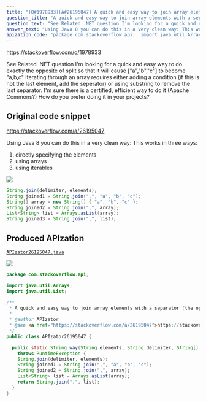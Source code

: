 ```yaml
---
title: "[Q#1978933][A#26195047] A quick and easy way to join array elements with a separator (the opposite of split) in Java"
question_title: "A quick and easy way to join array elements with a separator (the opposite of split) in Java"
question_text: "See Related .NET question I'm looking for a quick and easy way to do exactly the opposite of split so that it will cause  [\"a\",\"b\",\"c\"] to become \"a,b,c\" Iterating through an array requires either adding a condition (if this is not the last element, add the seperator) or using substring to remove the last separator. I'm sure there is a certified, efficient way to do it (Apache Commons?) How do you prefer doing it in your projects?"
answer_text: "Using Java 8 you can do this in a very clean way: This works in three ways: 1) directly specifying the elements 2) using arrays 3) using iterables"
apization_code: "package com.stackoverflow.api;  import java.util.Arrays; import java.util.List;  /**  * A quick and easy way to join array elements with a separator (the opposite of split) in Java  *  * @author APIzator  * @see <a href=\"https://stackoverflow.com/a/26195047\">https://stackoverflow.com/a/26195047</a>  */ public class APIzator26195047 {    public static String way(String elements, String delimiter, String[] array)     throws RuntimeException {     String.join(delimiter, elements);     String joined1 = String.join(\",\", \"a\", \"b\", \"c\");     String joined2 = String.join(\",\", array);     List<String> list = Arrays.asList(array);     return String.join(\",\", list);   } }"
---
```


https://stackoverflow.com/q/1978933

See Related .NET question
I&#x27;m looking for a quick and easy way to do exactly the opposite of split
so that it will cause  [&quot;a&quot;,&quot;b&quot;,&quot;c&quot;] to become &quot;a,b,c&quot;
Iterating through an array requires either adding a condition (if this is not the last element, add the seperator) or using substring to remove the last separator.
I&#x27;m sure there is a certified, efficient way to do it (Apache Commons?)
How do you prefer doing it in your projects?



## Original code snippet

https://stackoverflow.com/a/26195047

Using Java 8 you can do this in a very clean way:
This works in three ways:
1) directly specifying the elements
2) using arrays
3) using iterables

<div class="code-logo"><img src="/stackoverflow.png" /></div>

```java
String.join(delimiter, elements);
String joined1 = String.join(",", "a", "b", "c");
String[] array = new String[] { "a", "b", "c" };
String joined2 = String.join(",", array);
List<String> list = Arrays.asList(array);
String joined3 = String.join(",", list);
```

## Produced APIzation

[`APIzator26195047.java`](https://github.com/pasqualesalza/apization-temp-data/raw/master/search/APIzator26195047.java)

<div class="code-logo"><img src="/apizator.png" /></div>

```java
package com.stackoverflow.api;

import java.util.Arrays;
import java.util.List;

/**
 * A quick and easy way to join array elements with a separator (the opposite of split) in Java
 *
 * @author APIzator
 * @see <a href="https://stackoverflow.com/a/26195047">https://stackoverflow.com/a/26195047</a>
 */
public class APIzator26195047 {

  public static String way(String elements, String delimiter, String[] array)
    throws RuntimeException {
    String.join(delimiter, elements);
    String joined1 = String.join(",", "a", "b", "c");
    String joined2 = String.join(",", array);
    List<String> list = Arrays.asList(array);
    return String.join(",", list);
  }
}

```